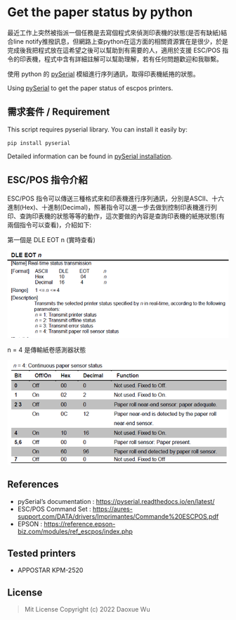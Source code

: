 # Get the paper status by python

最近工作上突然被指派一個任務是去寫個程式來偵測印表機的狀態(是否有缺紙)結合line notify推撥訊息，但網路上查python在這方面的相關資源實在是很少，於是完成後我把程式放在這希望之後可以幫助到有需要的人，適用於支援 ESC/POS 指令的印表機，程式中含有詳細註解可以幫助理解，若有任何問題歡迎和我聯繫。

使用 python 的 [pySerial](https://pypi.org/project/pyserial/) 模組進行序列通訊，取得印表機紙捲的狀態。

Using [pySerial](https://pypi.org/project/pyserial/) to get the paper status of escpos printers.

## 需求套件 / Requirement
This script requires pyserial library. You can install it easily by:
```
pip install pyserial
```

Detailed information can be found in [pySerial installation](https://github.com/pyserial/pyserial/blob/master/documentation/pyserial.rst#installation).

## ESC/POS 指令介紹
ESC/POS 指令可以傳送三種格式來和印表機進行序列通訊，分別是ASCII、十六進制(Hex)、十進制(Decimal)，照著指令可以進一步去做到控制印表機進行列印、查詢印表機的狀態等等的動作，這次要做的內容是查詢印表機的紙捲狀態(有兩個指令可以查看)，介紹如下: 

第一個是 DLE EOT n (實時查看) 

![image](https://github.com/daoxuewu/Get-the-paper-status-by-python/blob/main/img/DLE_EOT_n.png) 

n = 4 是傳輸紙卷感測器狀態 

![image](https://github.com/daoxuewu/Get-the-paper-status-by-python/blob/main/img/n%3D4.png)

## References
- pySerial’s documentation : https://pyserial.readthedocs.io/en/latest/
- ESC/POS Command Set : https://aures-support.com/DATA/drivers/Imprimantes/Commande%20ESCPOS.pdf
- EPSON : https://reference.epson-biz.com/modules/ref_escpos/index.php

## Tested printers
- APPOSTAR KPM-2520

## License
>Mit License Copyright (c) 2022 Daoxue Wu
